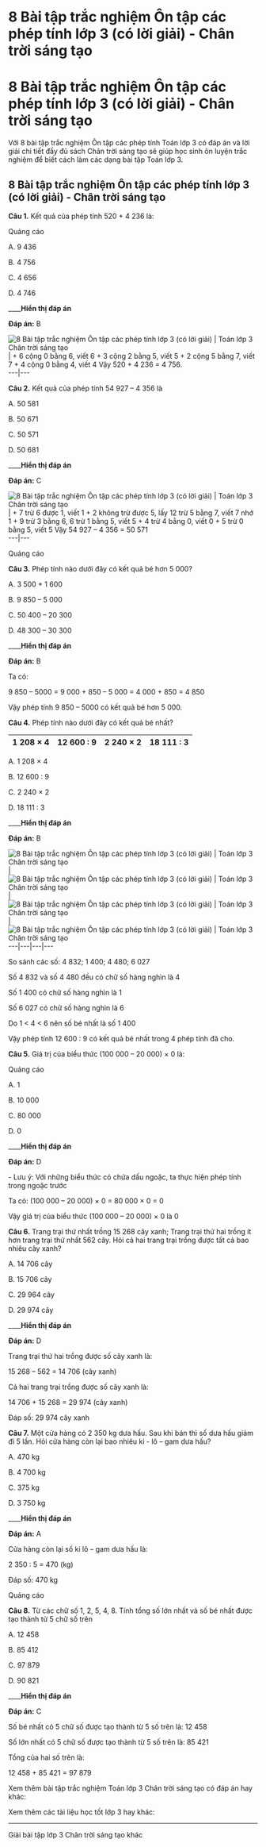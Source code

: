 # 8 Bài tập trắc nghiệm Ôn tập các phép tính lớp 3 (có lời giải) - Chân trời sáng tạo

# 8 Bài tập trắc nghiệm Ôn tập các phép tính lớp 3 (có lời giải) - Chân trời sáng tạo

Với 8 bài tập trắc nghiệm Ôn tập các phép tính Toán lớp 3 có đáp án và lời giải chi tiết đầy đủ sách Chân trời sáng tạo sẽ giúp học sinh ôn luyện trắc nghiệm để biết cách làm các dạng bài tập Toán lớp 3.

## 8 Bài tập trắc nghiệm Ôn tập các phép tính lớp 3 (có lời giải) - Chân trời sáng tạo

**Câu 1.** Kết quả của phép tính 520 + 4 236 là:

Quảng cáo

A. 9 436

B. 4 756

C. 4 656

D. 4 746

____**Hiển thị đáp án**

**Đáp án:** B

![8 Bài tập trắc nghiệm Ôn tập các phép tính lớp 3 \(có lời giải\) | Toán lớp 3 Chân trời sáng tạo](https://vietjack.com/toan-3-ct/images/trac-nghiem-on-tap-cac-phep-tinh-cuoi-nam-245557.PNG) |  \+ 6 cộng 0 bằng 6, viết 6  \+ 3 cộng 2 bằng 5, viết 5 \+ 2 cộng 5 bằng 7, viết 7 \+ 4 cộng 0 bằng 4, viết 4 Vậy 520 + 4 236 = 4 756.  
---|---  
  
**Câu 2.** Kết quả của phép tính 54 927 – 4 356 là

A. 50 581

B. 50 671

C. 50 571

D. 50 681

____**Hiển thị đáp án**

**Đáp án:** C

![8 Bài tập trắc nghiệm Ôn tập các phép tính lớp 3 \(có lời giải\) | Toán lớp 3 Chân trời sáng tạo](https://vietjack.com/toan-3-ct/images/trac-nghiem-on-tap-cac-phep-tinh-cuoi-nam-245558.PNG) |  \+ 7 trừ 6 được 1, viết 1 \+ 2 không trừ được 5, lấy 12 trừ 5 bằng 7, viết 7 nhớ 1 \+ 9 trừ 3 bằng 6, 6 trừ 1 bằng 5, viết 5 \+ 4 trừ 4 bằng 0, viết 0 \+ 5 trừ 0 bằng 5, viết 5 Vậy 54 927 – 4 356 = 50 571  
---|---  
  
Quảng cáo

**Câu 3.** Phép tính nào dưới đây có kết quả bé hơn 5 000?

A. 3 500 + 1 600

B. 9 850 – 5 000

C. 50 400 – 20 300

D. 48 300 – 30 300

____**Hiển thị đáp án**

**Đáp án:** B

Ta có:

9 850 – 5000 = 9 000 + 850 – 5 000 = 4 000 + 850 = 4 850

Vậy phép tính 9 850 – 5000 có kết quả bé hơn 5 000.

**Câu 4.** Phép tính nào dưới đây có kết quả bé nhất?

1 208 × 4 | 12 600 : 9 | 2 240 × 2 | 18 111 : 3  
---|---|---|---  
  
A. 1 208 × 4

B. 12 600 : 9

C. 2 240 × 2

D. 18 111 : 3

____**Hiển thị đáp án**

**Đáp án:** B

![8 Bài tập trắc nghiệm Ôn tập các phép tính lớp 3 \(có lời giải\) | Toán lớp 3 Chân trời sáng tạo](https://vietjack.com/toan-3-ct/images/trac-nghiem-on-tap-cac-phep-tinh-cuoi-nam-245559.PNG) | ![8 Bài tập trắc nghiệm Ôn tập các phép tính lớp 3 \(có lời giải\) | Toán lớp 3 Chân trời sáng tạo](https://vietjack.com/toan-3-ct/images/trac-nghiem-on-tap-cac-phep-tinh-cuoi-nam-245564.PNG) | ![8 Bài tập trắc nghiệm Ôn tập các phép tính lớp 3 \(có lời giải\) | Toán lớp 3 Chân trời sáng tạo](https://vietjack.com/toan-3-ct/images/trac-nghiem-on-tap-cac-phep-tinh-cuoi-nam-245561.PNG) | ![8 Bài tập trắc nghiệm Ôn tập các phép tính lớp 3 \(có lời giải\) | Toán lớp 3 Chân trời sáng tạo](https://vietjack.com/toan-3-ct/images/trac-nghiem-on-tap-cac-phep-tinh-cuoi-nam-245565.PNG)  
---|---|---|---  
  
So sánh các số: 4 832; 1 400; 4 480; 6 027

Số 4 832 và số 4 480 đều có chữ số hàng nghìn là 4

Số 1 400 có chữ số hàng nghìn là 1

Số 6 027 có chữ số hàng nghìn là 6

Do 1 < 4 < 6 nên số bé nhất là số 1 400

Vậy phép tính 12 600 : 9 có kết quả bé nhất trong 4 phép tính đã cho.

**Câu 5.** Giá trị của biểu thức (100 000 – 20 000) × 0 là:

Quảng cáo

A. 1

B. 10 000

C. 80 000

D. 0

____**Hiển thị đáp án**

**Đáp án:** D

\- Lưu ý: Với những biểu thức có chứa dấu ngoặc, ta thực hiện phép tính trong ngoặc trước

Ta có: (100 000 – 20 000) × 0 = 80 000 × 0 = 0

Vậy giá trị của biểu thức (100 000 – 20 000) × 0 là 0

**Câu 6.** Trang trại thứ nhất trồng 15 268 cây xanh; Trang trại thứ hai trồng ít hơn trang trại thứ nhất 562 cây. Hỏi cả hai trang trại trồng được tất cả bao nhiêu cây xanh?

A. 14 706 cây

B. 15 706 cây

C. 29 964 cây

D. 29 974 cây

____**Hiển thị đáp án**

**Đáp án:** D

Trang trại thứ hai trồng được số cây xanh là: 

15 268 – 562 = 14 706 (cây xanh)

Cả hai trang trại trồng được số cây xanh là:

14 706 + 15 268 = 29 974 (cây xanh)

Đáp số: 29 974 cây xanh

**Câu 7.** Một cửa hàng có 2 350 kg dưa hấu. Sau khi bán thì số dưa hấu giảm đi 5 lần. Hỏi cửa hàng còn lại bao nhiêu ki - lô – gam dưa hấu?

A. 470 kg

B. 4 700 kg

C. 375 kg

D. 3 750 kg

____**Hiển thị đáp án**

**Đáp án:** A

Cửa hàng còn lại số ki lô – gam dưa hấu là:

2 350 : 5 = 470 (kg)

Đáp số: 470 kg

Quảng cáo

**Câu 8.** Từ các chữ số 1, 2, 5, 4, 8. Tính tổng số lớn nhất và số bé nhất được tạo thành từ 5 chữ số trên

A. 12 458

B. 85 412

C. 97 879

D. 90 821

____**Hiển thị đáp án**

**Đáp án:** C

Số bé nhất có 5 chữ số được tạo thành từ 5 số trên là: 12 458

Số lớn nhất có 5 chữ số được tạo thành từ 5 số trên là: 85 421

Tổng của hai số trên là:

12 458 + 85 421 = 97 879

Xem thêm bài tập trắc nghiệm Toán lớp 3 Chân trời sáng tạo có đáp án hay khác:

Xem thêm các tài liệu học tốt lớp 3 hay khác:

* * *

Giải bài tập lớp 3 Chân trời sáng tạo khác
